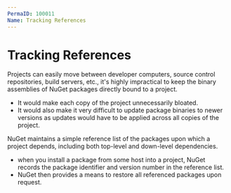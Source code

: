 ```yaml
---
PermaID: 100011
Name: Tracking References
---
```


# Tracking References

Projects can easily move between developer computers, source control repositories, build servers, etc., it's highly impractical to keep the binary assemblies of NuGet packages directly bound to a project. 

 - It would make each copy of the project unnecessarily bloated. 
 - It would also make it very difficult to update package binaries to newer versions as updates would have to be applied across all copies of the project.

NuGet maintains a simple reference list of the packages upon which a project depends, including both top-level and down-level dependencies. 

 - when you install a package from some host into a project, NuGet records the package identifier and version number in the reference list. 
 - NuGet then provides a means to restore all referenced packages upon request.